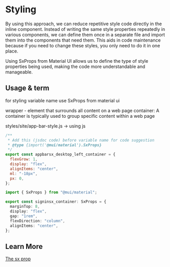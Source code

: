 # Styling

By using this approach, we can reduce repetitive style code directly in the inline component. Instead of writing the same style properties repeatedly in various components, we can define them once in a separate file and import them into the components that need them. This aids in code maintenance because if you need to change these styles, you only need to do it in one place.

Using SxProps from Material UI allows us to define the type of style properties being used, making the code more understandable and manageable.

## Usage & term

for styling variable name use SxProps from material ui

wrapper - element that surrounds all content on a web page
container: A container is typically used to group specific content within a web page

styles/site/app-bar-style.js -> using js

```js
/**
 * Add this (jsdoc code) before variable name for code suggestion
 * @type {import('@mui/material').SxProps}
 */
export const appbarsx_desktop_left_container = {
  flexGrow: 1,
  display: "flex",
  alignItems: "center",
  ml: "-18px",
  px: 0,
};
```

```ts
import { SxProps } from "@mui/material";

export const signinsx_container: SxProps = {
  marginTop: 8,
  display: "flex",
  gap: "1rem",
  flexDirection: "column",
  alignItems: "center",
};
```

## Learn More

[The sx prop](https://mui.com/system/getting-started/the-sx-prop/)
